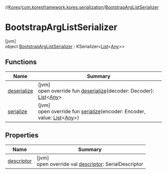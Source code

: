 //[Kores](../../../index.md)/[com.koresframework.kores.serialization](../index.md)/[BootstrapArgListSerializer](index.md)

# BootstrapArgListSerializer

[jvm]\
object [BootstrapArgListSerializer](index.md) : KSerializer<[List](https://kotlinlang.org/api/latest/jvm/stdlib/kotlin.collections/-list/index.html)<[Any](https://kotlinlang.org/api/latest/jvm/stdlib/kotlin/-any/index.html)>>

## Functions

| Name | Summary |
|---|---|
| [deserialize](deserialize.md) | [jvm]<br>open override fun [deserialize](deserialize.md)(decoder: Decoder): [List](https://kotlinlang.org/api/latest/jvm/stdlib/kotlin.collections/-list/index.html)<[Any](https://kotlinlang.org/api/latest/jvm/stdlib/kotlin/-any/index.html)> |
| [serialize](serialize.md) | [jvm]<br>open override fun [serialize](serialize.md)(encoder: Encoder, value: [List](https://kotlinlang.org/api/latest/jvm/stdlib/kotlin.collections/-list/index.html)<[Any](https://kotlinlang.org/api/latest/jvm/stdlib/kotlin/-any/index.html)>) |

## Properties

| Name | Summary |
|---|---|
| [descriptor](descriptor.md) | [jvm]<br>open override val [descriptor](descriptor.md): SerialDescriptor |
